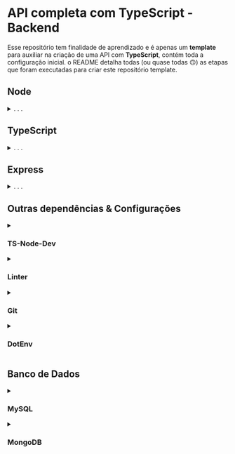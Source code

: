 # API completa com TypeScript - Backend
Esse repositório tem finalidade de aprendizado e é apenas um **template** para auxiliar na criação de uma API com **TypeScript**, contém toda a configuração inicial.
o README detalha todas (ou quase todas :upside_down_face:) as etapas que foram executadas para criar este repositório template.

## Node

<details>
  <summary>. . .</summary>
  
  - Inicialização
  ```sh
  npm init -y
  ```
  > Comando para iniciar uma aplicação Node.js. Ele vai criar o arquivo de configurações `package.json`
  ```sh
  npm i @types/node -D
  ```
  > o Node não vem por padrão com os pacotes de tipagens para trabalhar com TypeScript, por isso é necessário instalar a dependência que contém as tipagens do Node.

  - Estrutura de Pastas
  ```sh
  mkdir backend backend/src && cd backend && npm init -y && code .
  ```
  > Mesmo comando, porém já inicia a estrutura de pastas. Neste exemplo a pasta raiz se chama `backend`, se deseja outro nome, basta alterar.

</details>





## TypeScript

<details>
  <summary>. . .</summary>

  - Instalação
  > A melhor prática para a utilização do Typescript em um projeto é instalá-lo como uma `devDependency` (por isso a *flag* `-D`), e utilizá-lo por meio do `npx`
  ```sh
  npm i typescript -D
  ```
  > O que define que um projeto é TypeScript é a presença de um arquivo de configuração `tsconfig.json`. Para gerar o `tsconfig.json` vamos utilizar a ferramenta de compilação da linguagem TypeScript, o `tsc`
  ```sh
  npx tsc --init
  ```
  > O arquivo `tsconfig.json` gerado traz as principais configurações e um comentário à frente de cada linha dizendo o que aquela configuração em específico faz

  - Configurações

  Agora, vamos entender o que já vem configurado dentro do objeto `CompilerOptions` no `tsconfig.json` e quais as principais configurações precisamos fazer para minimamente iniciar o projeto em Typescript

  > O `tsconfig.json` ficaria parecido com isso:
  ```json
  {
    "compilerOptions": {
      ...
      "target": "es2016",
      ...
      "module": "commonjs",
      "rootDir": "./",
      ...
      "outDir": "./dist",
      ...
      "preserveConstEnums": true,
      ...
      "esModuleInterop": true,
      "forceConsistentCasingInFileNames": true,
      ...
      "strict": true,
      ...
      "skipLibCheck": true
    },
    "include": ["src/**/*"], /* incluindo todos os arquivos dentro da pasta src */
    "exclude": ["node_modules"] /* excluindo a pasta node_modules */
  }
  ```
  <details>

  - `module` : especifica o sistema de módulo a ser utilizado no código JavaScript *(que será gerado pelo compilador)*;
  - `target` : define a versão do JavaScript do código compilado;
  - `rootDir` : define a localização raiz dos arquivos TypeScript do projeto;
  - `outDir` : define a pasta onde ficará nosso código JavaScript compilado;
  - `preserveConstEnums` : Não deixa apagar as declarações de `const enum` no código JavaScript compilado;
  - `esModuleInterop` : essa opção possibilita compilar módulos ES6 *(`import/export default`)* para módulos CommonJS *(`require/module.export`)*;
  - `forceConsistentCasingInFileNames` : Garante que as nomenclaturas estejam corretas *(maiúsculas e minúsculas)* nas importações; 
  - `strict` : essa opção ativa a verificação estrita de tipo;
  - `skipLibCheck` : Ignore a verificação de tipo de todos os arquivos `.d.ts.`;

  <br />

  - `include` : essa chave vai depois do objeto `CompilerOptions` ela dita os arquivos ou diretórios que devem ser incluídos compilação para JavaScript;
  - `exclude` : seguindo a mesma lógica essa chave vai depois do objeto `CompilerOptions` e diz o que deve ser excluído da compilação para JavaScript.
  </details>
</details>





## Express
<details>
  <summary>. . .</summary>
  
  O framework Express ajuda a organizar e construir APIs robustas e flexíveis

  - Instalação
  ```sh
  npm i express
  ```
  ```sh
  npm i @types/express -D
  ```
  > A biblioteca do Express não vem por padrão com os pacotes de tipagens para trabalhar com TypeScript, por isso é necessário instalar a dependência que contém as tipagens do Express.

  - Lidando com erros assíncronos
  ```sh
  npm i express-async-errors -D
  ```
  > Por padrão, o Express vai encaminhar todos os erros lançados para serem tratados pelos middlewares de erros. No entanto, erros lançados em middlewares assíncronos não são tratados do mesmo jeito. A solução mais simples para esse problema está em um pacote chamado `express-async-errors`

  - Criando o servidor
  ```sh
  touch src/app.ts src/index.ts
  ```
  ```js
  // src/app.ts
  import express from 'express';
  import 'express-async-errors';

  const app = express();

  app.use(express.json());

  export default app;
  ```
  ```js
  // src/index.ts
  import app from './app';

  const PORT = 3001

  app.listen(PORT, () => console.log(`Server running on port ${PORT}`));
  ```
  > Neste arquivo, por ora, houve apenas a inicialização do pacote do Express, com a função `express()`. Tudo que o Express nos dá está dentro da variável `app`, é como se ela fosse um “grande objeto” cheio de funções e informações úteis.

  - Executando
  > Para rodar/compilar *(converter de TypeScript para JavaScript)* a aplicação execute:
  ```sh
  npx tsc
  ```
  > Os arquivos JavaScript serão gerados dentro do diretório `./dist` *(diretório especificado na chave `outDir` do arquivo `tsconfig.json`)*. Agora, basta rodar a aplicação compilada utilizando o Node.
  ```sh
  node ./dist/src/index.js
  ```
  - Script
  ```json
  "scripts": {
    "build": "npx tsc",
    "start": "npm run build && node ./dist/src/index.js",
  }
  ```
  > No arquivo `package.json`, insira os comandos acima, dentro da chave "scripts".
</details>





## Outras dependências & Configurações

<details>
  <summary>

### TS-Node-Dev
  </summary>

  - Instalação
  ```sh
  npm i ts-node-dev -D
  ```
  > Usando o servidor com `ts-node-dev`, toda vez que algum arquivo é salvo, o `ts-node-dev` compila e reinicia o servidor automaticamente!

  - Script
  ```json
  "scripts": {
    "dev": "ts-node --respawn --transpileOnly src/index.ts",
  }
  ```
  > No arquivo `package.json`, insira o comando acima, dentro da chave "scripts". Agora, para rodar a aplicação basta executar o comando `npm run dev`
</details>





<details>
  <summary>
  
### Linter
  </summary>
  
  Para garantir a qualidade de escrita do código! Vamos instalar e configurar o `ESLint`
  - Instalação
  ```sh
  npx eslint --init
  ```
  > Após executar o comando acima, leia e responda atentamente as perguntas que apareceram no terminal para realizar a configuração do `ESLint`
  - Script
  ```json
  "scripts": {
    "lint": "eslint . --ext .js,.jsx,.ts,.tsx"
  }
  ```
  > No arquivo `package.json`, insira o comando acima, dentro da chave "scripts". Agora, para que o lint realize a autocorreção do código basta executar o comando `npm run lint`

</details>





<details>
  <summary>
  
### Git
  </summary>

  Criando e configurando o arquivo `.gitignore`
  ```sh
  touch .gitignore && echo "node_modules\dist" > .gitignore
  ```
  > Ao longo do desenvolvimento da aplicação utilize o `.gitignore` para inserir arquivos e diretórios que não devem subir para o `github`
</details>




<details>
    <summary>

### DotEnv

  </summary>

  O pacote `dotenv` vai lidar com informações sensíveis da aplicação de uma forma mais segura. Ele vai nos ajudar a trabalhar com variáveis de ambiente. Principalmente na integração entre o `Express` e o `MySQL`.

  - Instalação
  ```sh
  npm i dotenv
  ```
  - Configurações
  ```sh
  touch .env.example
  ```
  ```txt
  // .env.example
  MYSQL_HOST=localhost
  MYSQL_PORT=3306
  MYSQL_USER=root
  MYSQL_PASSWORD=password
  MYSQL_DATABASE=database_example
  ```
  > Após criar o arquivo não se esqueça de deletar o `.example` da extensão e adicionar o `.env` ao arquivo `.gitignore`
  ```sh
  echo ".env" >> .gitignore
  ```
  > Adicione a linha abaixo no arquivo `server.js`
  ```js
  // src/database/connection.ts
  require('dotenv').config();
  
  dotenv.config()
  ```
  > Quando criar o arquivo de conexão ao banco de dados. Adicione as linhas acima.
  </details>





  ## Banco de Dados
<details>
  <summary>

### MySQL
  </summary>

  - Conector
  ```sh
  npm i mysql2
  ```
  > A integração entre o `Express` e o `MySQL` será feita através do módulo `mysql2`.

  - Docker
  ```sh
  docker run --name mysql -e MYSQL_ROOT_PASSWORD=password -p 3306:3306 -d mysql
  ```
  > **ATENÇÃO!** na flag `MYSQL_ROOT_PASSWORD` informe a senha definida do arquivo `.env`, o arquivo que **NÃO** vai para o `github`. Neste **EXEMPLO** foi utilizada a senha ilustrativa `password`. Informe também a porta passada no `.env`. Exemplo: **[porta_no_pc]:[porta_no_docker]**

  [Documentação Docker:MySQL](https://hub.docker.com/_/mysql)

  - Configurando a Conexão
  ```sh
  mkdir src/database && touch src/database/mySqlConnection.ts
  ```
  ```js
  // src/database/mySqlConnection.ts
  import dotenv from 'dotenv';
  import mysql from 'mysql2/promise';

  dotenv.config();

  const connection = mysql.createPool({
    host: process.env.MYSQL_HOST,
    port: process.env.MYSQL_PORT,
    user: process.env.MYSQL_USER,
    password: process.env.MYSQL_PASSWORD,
    database: process.env.MYSQL_DATABASE,
  });

  export default connection;
  ```

   - Criando Tabela de Exemplo
  ```sql
  CREATE DATABASE IF NOT EXISTS database_example;

  USE database_example;

  CREATE TABLE table_example (
    id INT PRIMARY KEY AUTO_INCREMENT,
    column_example VARCHAR(45) NOT NULL,
    created_at VARCHAR(45) NOT NULL
  );

  INSERT INTO table_example (`id`, `column_example`, `created_at`)
  VALUES ('1', 'example', 'example');
  ```
  > Execute a query acima no `MySQL Workbench`
</details>





<details>
  <summary>
  
### MongoDB
  </summary>

  - ODM
  ```sh
  npm i mongoose
  ```

  - Docker
  ```sh
  docker run --name mongodb -p 27017:27017 -d mongo
  ```
  [Documentação Docker:MongoDB](https://hub.docker.com/_/mongo)

  - Configurando a Conexão (e um pouco mais)
  ```sh
  mkdir src/database src/models && touch src/database/mongoConnection.ts src/models/example.ts
  ```
  ```js
  // src/database/mongoConnection.ts

  import mongoose from 'mongoose';
  import dotenv from 'dotenv';

  dotenv.config();

  async function connectToMongo() {
    mongoose.connect('mongodb://localhost:27017/')
      .then(() => console.log('MongoDB successfully connected!'))
      .catch((error) => console.log('Error connecting to MongoDB\n', error));
  }

  export default connectToMongo;
  ```
  ```js
  // src/index.ts

  import dotenv from 'dotenv';
  import connectToMongo from './database/mongoConnection';
  // import app from './app';
  

  dotenv.config();

  connectToMongo();

  // const PORT = 3001

  // app.listen(PORT, () => console.log(`Server running on port ${PORT}`));
  ```
  > Adicione as linhas acima no arquivo `src/index.js`
  ```js
  // src/models/example.ts

  import { Schema, model } from 'mongoose';

   const exampleSchema = new Schema({
    column_example: { 
      type: String,
      required: true 
    }
  },
  { timestamps: true });

  const ModelExample = model('examples', exampleSchema);

  export default ModelExample;
  ```

  - Criando Coleção de Exemplo
  ```sh
  docker exec -it mongodb sh
  ```
  > Agora vc está dentro do terminal do Container com Mongo
  ```sh
  mongosh
  ```
  ```sh
  show dbs
  ```
  ```sh
  use test
  ```
  > Seguindo todos os passos acima, o banco criado deve ser o "test". Caso ele não exista, acesse o db correspondente pelo comando `use <nome do db>`
  ```sh
  show collections
  ```
  ```js
  db.examples.insertOne({column_example: 'example'})
  ```
  > Da mesma forma a única collection em "test" deve ser "examples". Caso contrário apenas troque pelo nome da coleção correspondente em `db.<nome da collection>.insertOne()`
  ```js
  db.examples.find()
  ```
  > Este ultimo comando é apenas para ver os documentos existentes na coleção.
</details>